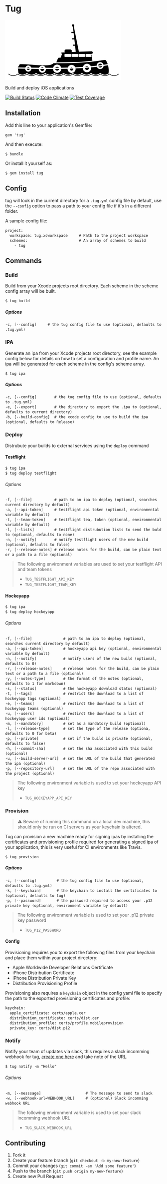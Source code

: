 # Tug

![icon](icon.png)

Build and deploy iOS applications

[![Build Status](https://travis-ci.org/alexfish/tug.svg?branch=feature%2Fbuild)](https://travis-ci.org/alexfish/tug)
[![Code Climate](https://codeclimate.com/github/alexfish/tug/badges/gpa.svg)](https://codeclimate.com/github/alexfish/tug)
[![Test Coverage](https://codeclimate.com/github/alexfish/tug/badges/coverage.svg)](https://codeclimate.com/github/alexfish/tug)

## Installation

Add this line to your application's Gemfile:

    gem 'tug'

And then execute:

    $ bundle

Or install it yourself as:

    $ gem install tug

## Config

tug will look in the current directory for a `.tug.yml` config file by default, use the `--config` option to pass a path to your config file if it's in a different folder. 

A sample config file:

```
project:
  workspace: tug.xcworkspace     # Path to the project workspace
  schemes:                       # An array of schemes to build
    - tug
```


## Commands

### Build

Build from your Xcode projects root directory. Each scheme in the scheme config array will be built.

```
$ tug build
```

##### Options

```
-c, [--config]     # the tug config file to use (optional, defaults to .tug.yml)
```

### IPA

Generate an ipa from your Xcode projects root directory, see the example config below for details on how to set a configuration and profile name. An ipa will be generated for each scheme in the config's scheme array.

```
$ tug ipa
```

##### Options

```
-c, [--config]        # the tug config file to use (optional, defaults to .tug.yml)
-e, [--export]        # the directory to export the .ipa to (optional, defaults to current directory)
-b, [--build-config]  # the xcode config to use to build the ipa (optional, defaults to Release)
```

### Deploy

Distrubute your builds to external services using the `deploy` command

#### Testflight

```
$ tug ipa
$ tug deploy testflight
```


###### Options

```
-f, [--file]          # path to an ipa to deploy (optional, searches current directory by default)
-a, [--api-token]     # testflight api token (optional, environmental variable by default)
-t, [--team-token]    # testflight tea, token (optional, environmental variable by default)
-l, [--lists]         # testflight distrubution lists to send the buld to (optional, defaults to none)
-n, [--notify]        # notify testflight users of the new build (optional, defaults to false)
-r, [--release-notes] # release notes for the build, can be plain text or a path to a file (optional)
```

> 
> The following environment variables are used to set your testflight API and team tokens
> * `TUG_TESTFLIGHT_API_KEY`
> * `TUG_TESTFLIGHT_TEAM_KEY`

#### Hockeyapp

```
$ tug ipa
$ tug deploy hockeyapp
```

###### Options

```
-f, [--file]              # path to an ipa to deploy (optional, searches current directory by default)
-a, [--api-token]         # hockeyapp api key (optional, environmental variable by default)
-n, [--notify]            # notify users of the new build (optional, defaults to 0)
-r, [--release-notes]     # release notes for the build, can be plain text or a path to a file (optional)
-y, [--notes-type]        # the format of the notes (optional, defaults to 1 for markdown)
-s, [--status]            # the hockeyapp download status (optional)
-t, [--tags]              # restrict the download to a list of hockeyapp tags (optional)
-e, [--teams]             # restirct the download to a list of hockeyapp teams (optional)
-u, [--users]             # restirct the download to a list of hockeyapp user ids (optional)
-m, [--mandatory]         # set as a mandatory build (optional)
-l, [--release-type]      # set the type of the release (optiona, defaults to 0 for beta)
-p, [--private]           # set if the build is private (optional, defaults to false)
-h, [--commit-sha]        # set the sha associated with this build (optional)
-u, [--build-server-url]  # set the URL of the build that generated the ipa (optional)
-p, [--repository-url]    # set the URL of the repo associated with the project (optional)
```

> 
> The following environment variable is used to set your hockeyapp API key
> * `TUG_HOCKEYAPP_API_KEY`

### Provision

> :warning: Beware of running this command on a local dev machine, this should only be run on CI servers as your keychain is altered.

Tug can provision a new machine ready for signing ipas by installing the certificates and provisioning profile required for generating a signed ipa of your application, this is very useful for CI environments like Travis. 

```
$ tug provision
```

##### Options

```
-c, [--config]         # the tug config file to use (optional, defaults to .tug.yml)
-k, [--keychain]       # the keychain to install the certificates to (optional, defaults to tug)
-p, [--password]       # the password required to access your .p12 private key (optional, environment variable by default)
```

> The following environment variable is used to set your .p12 private key password
> * `TUG_P12_PASSWORD`

#### Config 

Provisioning requires you to export the following files from your keychain and place them within your project directory:

* Apple Worldwide Developer Relations Certificate
* iPhone Distribution Certificate
* iPhone Distribution Private Key
* Distribution Provisioning Profile

Provisioning also requires a `keychain` object in the config yaml file to specify the path to the exported provisioning certificates and profile:

```
keychain:
  apple_certificate: certs/apple.cer
  distribution_certificate: certs/dist.cer
  distribution_profile: certs/profile.mobileprovision
  private_key: certs/dist.p12
```

### Notify

Notify your team of updates via slack, this requires a slack incomming webhook for tug, [create one here](https:/my.slack.com/services/new/incoming-webhook) and take note of the URL.

```
$ tug notify -m "Hello"
```

###### Options

```
-m, [--messsage]                    # The message to send to slack
-w, [--webhook-url=WEBHOOK_URL]     # (optional) Slack incomming webhook URL
```

> The following environment variable is used to set your slack incomming webhook URL
> * `TUG_SLACK_WEBHOOK_URL`

## Contributing

1. Fork it
2. Create your feature branch (`git checkout -b my-new-feature`)
3. Commit your changes (`git commit -am 'Add some feature'`)
4. Push to the branch (`git push origin my-new-feature`)
5. Create new Pull Request
